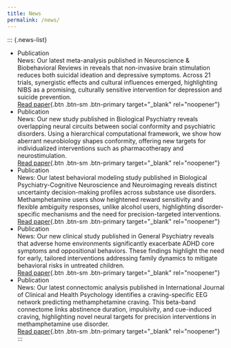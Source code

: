 ```yaml
---
title: News
permalink: /news/
---
```


::: {.news-list}
- <span class="badge pub">Publication</span>  
  News: Our latest meta-analysis published in Neuroscience & Biobehavioral Reviews in reveals that non-invasive brain stimulation reduces both suicidal ideation and depressive symptoms. Across 21 trials, synergistic effects and cultural influences emerged, highlighting NIBS as a promising, culturally sensitive intervention for depression and suicide prevention.  
  [Read paper](https://doi.org/10.1016/j.neubiorev.2025.106299){.btn .btn-sm .btn-primary target="_blank" rel="noopener"}
- <span class="badge pub">Publication</span>  
  News: Our new study published in Biological Psychiatry reveals overlapping neural circuits between social conformity and psychiatric disorders. Using a hierarchical computational framework, we show how aberrant neurobiology shapes conformity, offering new targets for individualized interventions such as pharmacotherapy and neurostimulation.  
  [Read paper](https://doi.org/10.1016/j.biopsych.2025.05.011){.btn .btn-sm .btn-primary target="_blank" rel="noopener"}
- <span class="badge pub">Publication</span>  
  News: Our latest behavioral modeling study published in Biological Psychiatry-Cognitive Neuroscience and Neuroimaging reveals distinct uncertainty decision-making profiles across substance use disorders. Methamphetamine users show heightened reward sensitivity and flexible ambiguity responses, unlike alcohol users, highlighting disorder-specific mechanisms and the need for precision-targeted interventions.  
  [Read paper](https://doi.org/10.1016/j.bpsc.2025.08.008){.btn .btn-sm .btn-primary target="_blank" rel="noopener"}
- <span class="badge pub">Publication</span>  
  News: Our new clinical study published in General Psychiatry reveals that adverse home environments significantly exacerbate ADHD core symptoms and oppositional behaviors. These findings highlight the need for early, tailored interventions addressing family dynamics to mitigate behavioral risks in untreated children.  
  [Read paper](https://pubmed.ncbi.nlm.nih.gov/?term=Association+between+adverse+home+environments+and+symptoms+in+drug-naive+children+with+attention-deficit%2Fhyperactivity+disorder){.btn .btn-sm .btn-primary target="_blank" rel="noopener"}
- <span class="badge pub">Publication</span>  
  News: Our latest connectomic analysis published in International Journal of Clinical and Health Psychology identifies a craving-specific EEG network predicting methamphetamine craving. This beta-band connectome links abstinence duration, impulsivity, and cue-induced craving, highlighting novel neural targets for precision interventions in methamphetamine use disorder.  
  [Read paper](https://doi.org/10.1016/j.ijchp.2025.100551){.btn .btn-sm .btn-primary target="_blank" rel="noopener"}
:::
